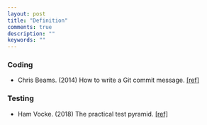 ```yaml
---
layout: post
title: "Definition"
comments: true
description: ""
keywords: ""
---
```


### Coding

- Chris Beams. (2014) How to write a Git commit message. [[ref]](https://chris.beams.io/posts/git-commit/)

### Testing

- Ham Vocke. (2018) The practical test pyramid. [[ref]](https://martinfowler.com/articles/practical-test-pyramid.html)
